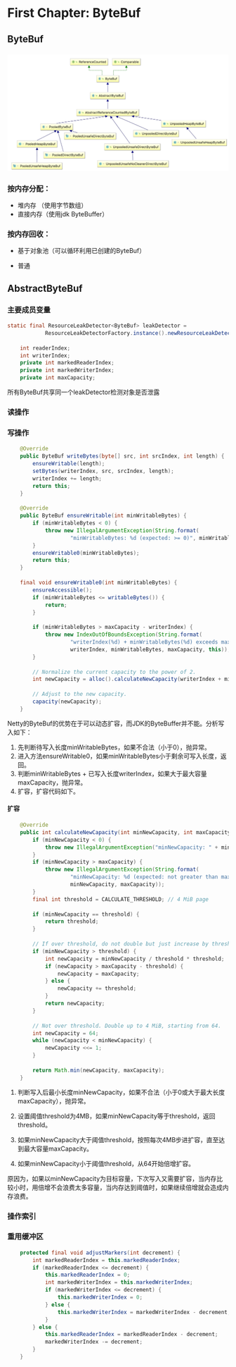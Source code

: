 # First Chapter: ByteBuf

## ByteBuf

### ![](/assets/ByteBuf.jpg)

### 按内存分配：

* 堆内存 （使用字节数组）
* 直接内存（使用jdk  ByteBuffer）

### 按内存回收：

* 基于对象池（可以循环利用已创建的ByteBuf）

* 普通

## AbstractByteBuf

### 主要成员变量

```java
static final ResourceLeakDetector<ByteBuf> leakDetector =
            ResourceLeakDetectorFactory.instance().newResourceLeakDetector(ByteBuf.class);

    int readerIndex;
    int writerIndex;
    private int markedReaderIndex;
    private int markedWriterIndex;
    private int maxCapacity;
```

所有ByteBuf共享同一个leakDetector检测对象是否泄露

### 读操作

### 写操作

```java
    @Override
    public ByteBuf writeBytes(byte[] src, int srcIndex, int length) {
        ensureWritable(length);
        setBytes(writerIndex, src, srcIndex, length);
        writerIndex += length;
        return this;
    }

    @Override
    public ByteBuf ensureWritable(int minWritableBytes) {
        if (minWritableBytes < 0) {
            throw new IllegalArgumentException(String.format(
                    "minWritableBytes: %d (expected: >= 0)", minWritableBytes));
        }
        ensureWritable0(minWritableBytes);
        return this;
    }

    final void ensureWritable0(int minWritableBytes) {
        ensureAccessible();
        if (minWritableBytes <= writableBytes()) {
            return;
        }

        if (minWritableBytes > maxCapacity - writerIndex) {
            throw new IndexOutOfBoundsException(String.format(
                    "writerIndex(%d) + minWritableBytes(%d) exceeds maxCapacity(%d): %s",
                    writerIndex, minWritableBytes, maxCapacity, this));
        }

        // Normalize the current capacity to the power of 2.
        int newCapacity = alloc().calculateNewCapacity(writerIndex + minWritableBytes, maxCapacity);

        // Adjust to the new capacity.
        capacity(newCapacity);
    }
```

Netty的ByteBuf的优势在于可以动态扩容，而JDK的ByteBuffer并不能。分析写入如下：

1. 先判断待写入长度minWritableBytes，如果不合法（小于0），抛异常。
2. 进入方法ensureWritable0，如果minWritableBytes小于剩余可写入长度，返回。
3. 判断minWritableBytes + 已写入长度writerIndex，如果大于最大容量maxCapacity，抛异常。
4. 扩容，扩容代码如下。

#### 扩容

```java
    @Override
    public int calculateNewCapacity(int minNewCapacity, int maxCapacity) {
        if (minNewCapacity < 0) {
            throw new IllegalArgumentException("minNewCapacity: " + minNewCapacity + " (expected: 0+)");
        }
        if (minNewCapacity > maxCapacity) {
            throw new IllegalArgumentException(String.format(
                    "minNewCapacity: %d (expected: not greater than maxCapacity(%d)",
                    minNewCapacity, maxCapacity));
        }
        final int threshold = CALCULATE_THRESHOLD; // 4 MiB page

        if (minNewCapacity == threshold) {
            return threshold;
        }

        // If over threshold, do not double but just increase by threshold.
        if (minNewCapacity > threshold) {
            int newCapacity = minNewCapacity / threshold * threshold;
            if (newCapacity > maxCapacity - threshold) {
                newCapacity = maxCapacity;
            } else {
                newCapacity += threshold;
            }
            return newCapacity;
        }

        // Not over threshold. Double up to 4 MiB, starting from 64.
        int newCapacity = 64;
        while (newCapacity < minNewCapacity) {
            newCapacity <<= 1;
        }

        return Math.min(newCapacity, maxCapacity);
    }
```

1. 判断写入后最小长度minNewCapacity，如果不合法（小于0或大于最大长度maxCapacity），抛异常。
2. 设置阈值threshold为4MB，如果minNewCapacity等于threshold，返回threshold。
3. 如果minNewCapacity大于阈值threshold，按照每次4MB步进扩容，直至达到最大容量maxCapacity。

4. 如果minNewCapacity小于阈值threshold，从64开始倍增扩容。

原因为，如果以minNewCapacity为目标容量，下次写入又需要扩容，当内存比较小时，用倍增不会浪费太多容量，当内存达到阈值时，如果继续倍增就会造成内存浪费。

### 操作索引

### 重用缓冲区

```java
    protected final void adjustMarkers(int decrement) {
        int markedReaderIndex = this.markedReaderIndex;
        if (markedReaderIndex <= decrement) {
            this.markedReaderIndex = 0;
            int markedWriterIndex = this.markedWriterIndex;
            if (markedWriterIndex <= decrement) {
                this.markedWriterIndex = 0;
            } else {
                this.markedWriterIndex = markedWriterIndex - decrement;
            }
        } else {
            this.markedReaderIndex = markedReaderIndex - decrement;
            markedWriterIndex -= decrement;
        }
    }
```



